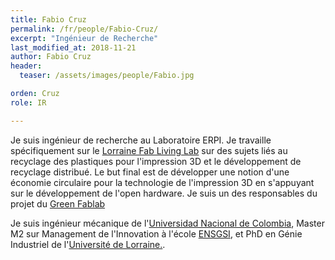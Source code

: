 ```yaml
---
title: Fabio Cruz
permalink: /fr/people/Fabio-Cruz/
excerpt: "Ingénieur de Recherche"
last_modified_at: 2018-11-21
author: Fabio Cruz
header:
  teaser: /assets/images/people/Fabio.jpg

orden: Cruz
role: IR

---
```


Je suis ingénieur de recherche au Laboratoire ERPI. 
Je travaille spécifiquement sur le [Lorraine Fab Living Lab](http://lf2l.fr) sur des sujets liés au recyclage des plastiques pour l'impression 3D et le développement de recyclage distribué. Le but final est de développer une notion d'une économie circulaire pour la technologie de l'impression 3D en s'appuyant sur le développement de l'open hardware.
Je suis un des responsables du projet du [Green Fablab](/fr/projects/green-fablab/)


Je suis ingénieur mécanique de l'[Universidad Nacional de Colombia](http://unal.edu.co/), Master M2 sur Management de l'Innovation à l'école [ENSGSI](https://www.ensgsi.univ-lorraine.fr/), et PhD en Génie Industriel de l'[Université de Lorraine.](https://www.univ-lorraine.fr/). 



